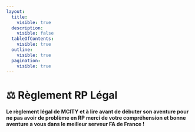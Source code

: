 ```yaml
---
layout:
  title:
    visible: true
  description:
    visible: false
  tableOfContents:
    visible: true
  outline:
    visible: true
  pagination:
    visible: true
---
```


# ⚖️ Règlement RP Légal

#### Le règlement légal de MCITY et à lire avant de débuter son aventure pour ne pas avoir de problème en RP merci de votre compréhension et bonne aventure a vous dans le meilleur serveur FA de France !
